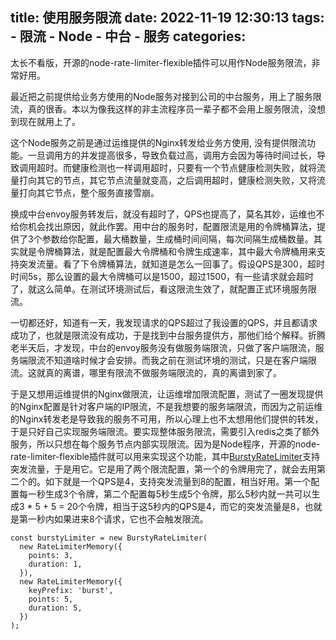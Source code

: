title: 使用服务限流
date: 2022-11-19 12:30:13
tags:
    - 限流
    - Node
    - 中台
    - 服务
categories:
---
太长不看版，开源的node-rate-limiter-flexible插件可以用作Node服务限流，非常好用。

最近把之前提供给业务方使用的Node服务对接到公司的中台服务，用上了服务限流，真的很香。本以为像我这样的非主流程序员一辈子都不会用上服务限流，没想到现在就用上了。

这个Node服务之前是通过运维提供的Nginx转发给业务方使用, 没有提供限流功能。一旦调用方的并发提高很多，导致负载过高，调用方会因为等待时间过长，导致调用超时。而健康检测也一样调用超时，只要有一个节点健康检测失败，就将流量打向其它的节点，其它节点流量就变高，之后调用超时，健康检测失败，又将流量打向其它节点，整个服务直接雪崩。

换成中台envoy服务转发后，就没有超时了，QPS也提高了，莫名其妙，运维也不给你机会找出原因，就此作罢。用中台的服务时，配置限流是用的令牌桶算法，提供了3个参数给你配置，最大桶数量，生成桶时间间隔，每次间隔生成桶数量。其实就是令牌桶算法，就是配置最大令牌桶和令牌生成速率，其中最大令牌桶用来支持突发流量。看了下令牌桶算法，就知道是怎么一回事了。假设QPS是300，超时时间5s，那么设置的最大令牌桶可以是1500，超过1500，有一些请求就会超时了，就这么简单。在测试环境测试后，看这限流生效了，就配置正式环境服务限流。

一切都还好，知道有一天，我发现请求的QPS超过了我设置的QPS，并且都请求成功了，也就是限流没有成功，于是找到中台服务提供方，那他们给个解释。折腾老半天后，才发现，中台的envoy服务没有做服务端限流，只做了客户端限流，服务端限流不知道啥时候才会安排。而我之前在测试环境的测试，只是在客户端限流。这就真的离谱，哪里有限流不做服务端限流的，真的离谱到家了。

于是又想用运维提供的Nginx做限流，让运维增加限流配置，测试了一圈发现提供的Nginx配置是针对客户端的IP限流，不是我想要的服务端限流，而因为之前运维的Nginx转发老是导致我的服务不可用，所以心理上也不太想用他们提供的转发，于是只好自己实现服务端限流。要实现整体服务限流，需要引入redis之类了额外服务，所以只想在每个服务节点内部实现限流。因为是Node程序，开源的node-rate-limiter-flexible插件就可以用来实现这个功能，其中[BurstyRateLimiter](https://github.com/animir/node-rate-limiter-flexible/wiki/BurstyRateLimiter)支持突发流量，于是用它。它是用了两个限流配置，第一个的令牌用完了，就会去用第二个的。如下就是一个QPS是4，支持突发流量到8的配置，相当好用。第一个配置每一秒生成3个令牌，第二个配置每5秒生成5个令牌，那么5秒内就一共可以生成3 * 5 + 5 = 20个令牌，相当于这5秒内的QPS是4，而它的突发流量是8，也就是第一秒内如果进来8个请求，它也不会触发限流。

```
const burstyLimiter = new BurstyRateLimiter(
  new RateLimiterMemory({
    points: 3,
    duration: 1,
  }),
  new RateLimiterMemory({
    keyPrefix: 'burst',
    points: 5,
    duration: 5,
  })
);
```

